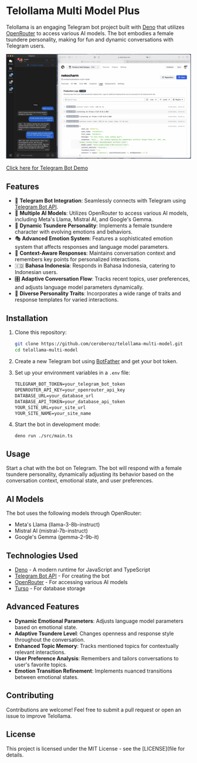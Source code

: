 # Telollama Multi Model Plus

Telollama is an engaging Telegram bot project built with [Deno](https://deno.land) that utilizes [OpenRouter](https://openrouter.ai/) to access various AI models. The bot embodies a female tsundere personality, making for fun and dynamic conversations with Telegram users.

![Tellolama Demo](tellolama-demo.png)

[Click here for Telegram Bot Demo](https://t.me/nekocharm_99_bot)

## Features

- 🤖 **Telegram Bot Integration**: Seamlessly connects with Telegram using [Telegram Bot API](https://core.telegram.org/bots/api).
- 🧠 **Multiple AI Models**: Utilizes OpenRouter to access various AI models, including Meta's Llama, Mistral AI, and Google's Gemma.
- 👩 **Dynamic Tsundere Personality**: Implements a female tsundere character with evolving emotions and behaviors.
- 🎭 **Advanced Emotion System**: Features a sophisticated emotion system that affects responses and language model parameters.
- 🧬 **Context-Aware Responses**: Maintains conversation context and remembers key points for personalized interactions.
- 🇮🇩 **Bahasa Indonesia**: Responds in Bahasa Indonesia, catering to Indonesian users.
- 🎛️ **Adaptive Conversation Flow**: Tracks recent topics, user preferences, and adjusts language model parameters dynamically.
- 🎨 **Diverse Personality Traits**: Incorporates a wide range of traits and response templates for varied interactions.

## Installation

1. Clone this repository:

   ```bash
   git clone https://github.com/ceroberoz/telollama-multi-model.git
   cd telollama-multi-model
   ```

2. Create a new Telegram bot using [BotFather](https://t.me/botfather) and get your bot token.

3. Set up your environment variables in a `.env` file:

   ```env
   TELEGRAM_BOT_TOKEN=your_telegram_bot_token
   OPENROUTER_API_KEY=your_openrouter_api_key
   DATABASE_URL=your_database_url
   DATABASE_API_TOKEN=your_database_api_token
   YOUR_SITE_URL=your_site_url
   YOUR_SITE_NAME=your_site_name
   ```

4. Start the bot in development mode:

   ```bash
   deno run ./src/main.ts
   ```

## Usage

Start a chat with the bot on Telegram. The bot will respond with a female tsundere personality, dynamically adjusting its behavior based on the conversation context, emotional state, and user preferences.

## AI Models

The bot uses the following models through OpenRouter:

- Meta's Llama (llama-3-8b-instruct)
- Mistral AI (mistral-7b-instruct)
- Google's Gemma (gemma-2-9b-it)

## Technologies Used

- [Deno](https://deno.land/) - A modern runtime for JavaScript and TypeScript
- [Telegram Bot API](https://core.telegram.org/bots/api) - For creating the bot
- [OpenRouter](https://openrouter.ai/) - For accessing various AI models
- [Turso](https://turso.tech/) - For database storage

## Advanced Features

- **Dynamic Emotional Parameters**: Adjusts language model parameters based on emotional state.
- **Adaptive Tsundere Level**: Changes openness and response style throughout the conversation.
- **Enhanced Topic Memory**: Tracks mentioned topics for contextually relevant interactions.
- **User Preference Analysis**: Remembers and tailors conversations to user's favorite topics.
- **Emotion Transition Refinement**: Implements nuanced transitions between emotional states.

## Contributing

Contributions are welcome! Feel free to submit a pull request or open an issue to improve Telollama.

## License

This project is licensed under the MIT License - see the [LICENSE](file for details.
